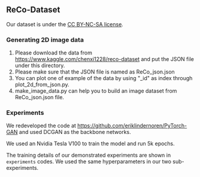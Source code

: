 ## ReCo-Dataset
Our dataset is under the [CC BY-NC-SA license](https://creativecommons.org/licenses/by-nc-sa/4.0/).

### Generating 2D image data
1. Please download the data from https://www.kaggle.com/chenxi1228/reco-dataset and put the JSON file under this directory.
2. Please make sure that the JSON file is named as ReCo_json.json
3. You can plot one of example of the data by using "_id" as index through plot_2d_from_json.py.
4. make_image_data.py can help you to build an image dataset from ReCo_json.json file.

### Experiments
We redeveloped the code at https://github.com/eriklindernoren/PyTorch-GAN and used DCGAN as the backbone networks.

We used an Nvidia Tesla V100 to train the model and run 5k epochs.

The training details of our demonstrated experiments are shown in `experiments` codes. 
We used the same hyperparameters in our two sub-experiments.

